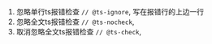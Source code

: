 1. 忽略单行ts报错检查 `// @ts-ignore`, 写在报错行的上边一行
2. 忽略全文ts报错检查 `// @ts-nocheck`,
3. 取消忽略全文ts报错检查 `// @ts-check`,

